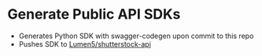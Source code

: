 # Generate Public API SDKs

- Generates Python SDK with swagger-codegen upon commit to this repo
- Pushes SDK to [Lumen5/shutterstock-api](https://github.com/Lumen5/shutterstock-api)
